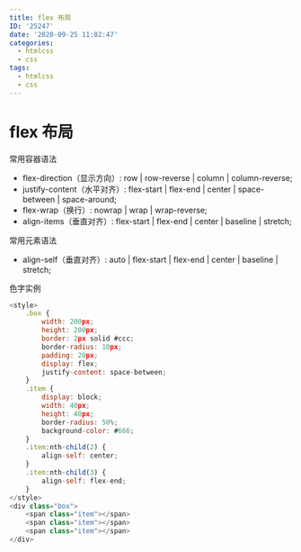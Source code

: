 ```yaml
---
title: flex 布局
ID: '25247'
date: '2020-09-25 11:02:47'
categories:
  - htmlcss
  - css
tags:
  - htmlcss
  - css
---
```


# flex 布局

常用容器语法

- flex-direction（显示方向）: row | row-reverse | column | column-reverse;
- justify-content（水平对齐）: flex-start | flex-end | center | space-between | space-around;
- flex-wrap（换行）: nowrap | wrap | wrap-reverse;
- align-items（垂直对齐）: flex-start | flex-end | center | baseline | stretch;

常用元素语法

- align-self（垂直对齐）: auto | flex-start | flex-end | center | baseline | stretch;

色字实例

``` js 
<style>
    .box {
        width: 200px;
        height: 200px;
        border: 2px solid #ccc;
        border-radius: 10px;
        padding: 20px;
        display: flex;
        justify-content: space-between;
    }
    .item {
        display: block;
        width: 40px;
        height: 40px;
        border-radius: 50%;
        background-color: #666;
    }
    .item:nth-child(2) {
        align-self: center;
    }
    .item:nth-child(3) {
        align-self: flex-end;
    }
</style>
<div class="box">
    <span class="item"></span>
    <span class="item"></span>
    <span class="item"></span>
</div>
```
 
 
 
 
 
 
